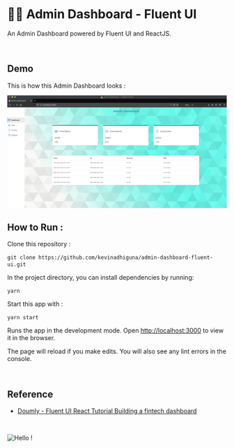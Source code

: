 # 👨‍💻 Admin Dashboard - Fluent UI

An Admin Dashboard powered by Fluent UI and ReactJS.

<br />

## Demo

This is how this Admin Dashboard looks :<br>

<img src="https://raw.githubusercontent.com/kevinadhiguna/admin-dashboard-fluent-ui/master/demo/full.png" />

<br />

## How to Run :

Clone this repository :

```
git clone https://github.com/kevinadhiguna/admin-dashboard-fluent-ui.git
```

In the project directory, you can install dependencies by running:

```
yarn
```

Start this app with :

```
yarn start
```

Runs the app in the development mode.
Open [http://localhost:3000](http://localhost:3000) to view it in the browser.

The page will reload if you make edits.
You will also see any lint errors in the console.

<br />

## Reference

- [Doumly - Fluent UI React Tutorial Building a fintech dashboard](https://youtu.be/P9s6dsdu_9c)

<br />


![Hello !](https://api.visitorbadge.io/api/VisitorHit?user=kevinadhiguna&repo=admin-dashboard-fluent-ui&label=thanks%20for%20dropping%20in%20!&labelColor=%23000000&countColor=%23FFFFFF)
